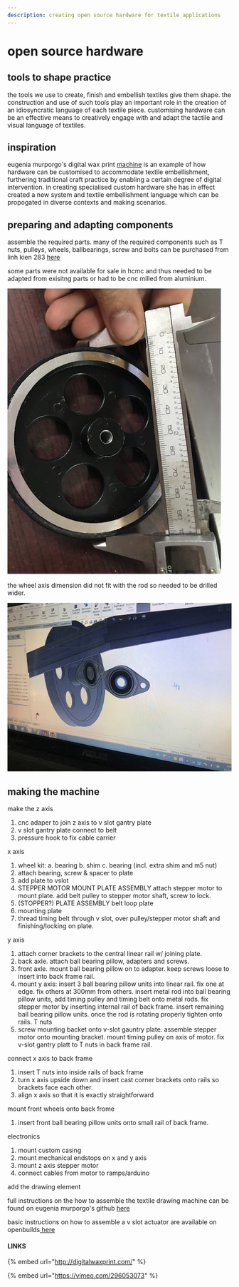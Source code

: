 ```yaml
---
description: creating open source hardware for textile applications
---
```


# open source hardware

## tools to shape practice

the tools we use to create, finish and embellish textiles give them shape. the construction and use of such tools play an important role in the creation of an idiosyncratic language of each textile piece. customising hardware can be an effective means to creatively engage with and adapt the tactile and visual language of textiles. 

## inspiration

eugenia murporgo's digital wax print [machine](http://digitalwaxprint.com/about/) is an example of how hardware can be customised to accommodate textile embellishment, furthering traditional craft practice by enabling a certain degree of digital intervention. in creating specialised custom hardware she has in effect created a new system and textile embellishment language which can be propogated in diverse contexts and making scenarios. 

## preparing and adapting components 

assemble the required parts. many of the required components such as T nuts, pulleys, wheels, ballbearings, screw and bolts can be purchased from linh kien 283 [here](http://linhkien283.com/)

some parts were not available for sale in hcmc and thus needed to be adapted from exisitng parts or had to be cnc milled from aluminium. 

![measuring a wheel and its axel dimensions](.gitbook/assets/img_9570.jpg)

  
the wheel axis dimension did not fit with the rod so needed to be drilled wider. 

![simulate the connection between wheel, ballbearing and axis in solidworks](.gitbook/assets/img_9571.jpg)

## making the machine

make the z axis

1. cnc adaper to join z axis to v slot gantry plate
2. v slot gantry plate connect to belt
3. pressure hook to fix cable carrier

x axis

1. wheel kit: a. bearing b. shim c. bearing \(incl. extra shim and m5 nut\)
2. attach bearing, screw & spacer to plate
3. add plate to vslot
4. STEPPER MOTOR MOUNT PLATE ASSEMBLY attach stepper motor to mount plate. add belt pulley to stepper motor shaft, screw to lock. 
5. \(STOPPER?\) PLATE ASSEMBLY belt loop plate
6. mounting plate
7. thread timing belt through v slot, over pulley/stepper motor shaft and finishing/locking on plate. 

y axis

1. attach corner brackets to the central linear rail w/ joining plate.
2. back axle. attach ball bearing pillow, adapters and screws.
3. front axle. mount ball bearing pillow on to adapter. keep screws loose to insert into back frame rail. 
4. mount y axis: insert 3 ball bearing pillow units into linear rail. fix one at edge. fix others at 300mm from others. insert metal rod into ball bearing pillow units, add timing pulley and timing belt onto metal rods. fix stepper motor by inserting internal rail of back frame. insert remaining ball bearing pillow units. once the rod is rotating properly tighten onto rails. T nuts
5. screw mounting backet onto v-slot gauntry plate. assemble stepper motor  onto mounting bracket. mount timing pulley on axis of motor. fix v-slot gantry platt to T nuts in back frame rail. 

connect x axis to back frame

1. insert T nuts into inside rails of back frame
2. turn x axis upside down and insert cast corner brackets onto rails so brackets face each other. 
3. align x axis so that it is exactly straightforward 

mount front wheels onto back frome

1. insert front ball bearing pillow units onto small rail of back frame. 

electronics

1. mount custom casing
2. mount mechanical endstops on x and y axis
3. mount z axis stepper motor
4. connect cables from motor to ramps/arduino

add the drawing element

full instructions on the how to assemble the textile drawing machine can be found on eugenia murporgo's github [here](https://github.com/eumorpurgo/TextileDrawingMachine/blob/master/BuildTheMachine.md)

basic instructions on how to assemble a v slot actuator are available on openbuilds[ here](https://openbuilds.com/builds/v-slot%E2%84%A2-linear-actuator-build-belt-driven.80/) 





#### LINKS

{% embed url="http://digitalwaxprint.com/" %}

{% embed url="https://vimeo.com/296053073" %}

